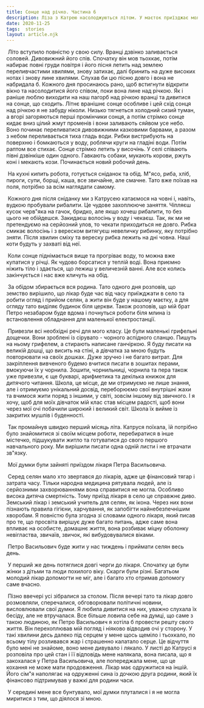 ```yaml
---
title: Сонце над річко. Частина 6
description: Ліза з Катрею насолоджуються літом. У маєток приїзджає молодий фельдшер
date: 2020-11-25
tags:  stories
layout: article.njk
---
```


​             Літо вступило повністю у свою силу. Вранці дзвінко заливається соловей. Дивовижний його спів. Спочатку він мов тьохкає, потім набирає повні груди повітря і його пісня летить над землею переливчастими хвилями, знову затихає, далі бринить на дуже високих нотах і знову лине хвилями. Слухав би цю пісню довго і вона не набридала б. Кожного дня просинаюсь рано, щоб встигнути відкрити вікно та насолодитися його співом, поки вона лине над річкою. Як і раніше люблю виходити на наш пагорб над річкою вранці та дивитися на сонце, що сходить. Літнє вранішнє сонце особливе і цей схід сонця над річкою я не забуду ніколи. Низько тягнеться холодний сизий туман, а вгорі загоряються перші промінчики сонця, а потім стрімко сонце кидає вниз цілий жмут променів і вони заливають сяйвом усе небо. Воно починає переливатися дивовижними казковими барвами, а разом з небом переливається тиха гладь води. Рибки вистрибують на поверхню і бомкаються у воду, роблячи круги на гладіні води. Потім раптом все стихає. Сонце стрімко летить у височінь. У селі співають півні дзвінкіше один одного. Гавкають собаки, мукають корови, ржуть коні і мекають кози. Починається новий робочий день. 

​          На кухні кипить робота, готується сніданок та обід. М"ясо, риба, хліб, пироги, супи, борщі, каша, все звичайне, але смачне. Тато вже поїхав на поля, потрібно за всім наглядати самому.

​          Кожного дня після сніданку ми з Катрусею катаємося на човні і, навіть, вудкою пробували рибалити. Це чудове захоплююче заняття. Чіпляєш кусок черв"яка  на гачок, бридко, але якщо хочеш рибалити, то без цього не обійдешся. Закидаєш волосінь у воду і чекаєш. Так, як ми не претендуємо на серйозний улов, то чекати приходиться не довго. Рибка смикає волосінь і з вереском витягуєш невеличку рибинку, яку потрібно зняти. Після хвилин сміху та вереску рибка лежить на дні човна. Наші коти будуть у захваті від неї.      

​         Коли сонце піднімається вище та прогріває воду, то можна вже купатися у річці. Як чудово борсатися у теплій воді. Вона приємно ніжить тіло і здається, що лежиш у величезній ванні. Але все колись закінчується і нас вже кличуть на обід. 

​          За обідом збирається вся родина. Тато одного дня розповів, що земство вирішило, що лікар буде час від часу приїжджати в село та робити огляд і прийом селян, а жити він буде у нашому маєтку, а для огляду тато виділяє будинок біля церкви. Також розповів, що мій брат Петро незабаром буде вдома і почнуться роботи біля млина із встановлення обладнання для маленької електростанції.

​         Привезли всі необхідні речі для мого класу. Це були маленькі грифельні дощечки. Вони зроблені із сірувато - чорного аспідного сланцю. Пишуть на ньому грифелем, а стирають написане ганчіркою. Я буду писати на великій дошці, що висить на стіні, а дівчатка за мною будуть повторювати на своїх дошках. Дуже зручно і не багато витрат. Для закріплення вивченого будемо вчитися писати в зошитах перами, вмокуючи їх у чорнила. Зошити, чорнильниці, чорнила та пера також уже привезли, є ще букварі, арифметика та декілька книжок для дитячого читання. Школа, це місце, де ми отримуємо не лише знання, але і отримуємо унікальний досвід, переборюємо свої внутрішні жахи та вчимося жити поряд з іншими, у світі, зовсім іншому від звичного. І я хочу, щоб для моїх дівчаток мій клас став місцем радості, щоб вони через мої очі побачили широкий і великий світ. Школа їх вийме із закритих мушлів і буденності. 

​         Так промайнув швидко перший місяць літа. Катруся поїхала, їй потрібно було знайомитися зі своїм місцем роботи, перебиратися в інше містечко, підшукувати житло та готуватися до свого першого навчального року. Ми вирішили писати одна одній листи і не втрачати зв"язку.

​         Мої думки були зайняті приїздом лікаря Петра Васильовича.

​        Серед селян мало хто звертався до лікарів, адже це фінансовий тягар і затрата часу. Тільки народна медицина рятувала людей, але із серйозними захворюваннями вона справитися не могла. Особливо висока дитяча смертність. Тому приїзд лікаря в село це справжнє диво. Земський лікар і земський учитель для селян, як ікона. Через них вони пізнають правила гігієни, харчування, як запобігти найнебезпечнішим хворобам. Я повністю була згодна зі словами одного лікаря, який писав про те, що просвіта вирішує дуже багато питань, адже саме вона впливає на особисте, домашнє життя, вона розбиває міцну оболонку невігластва, звичаїв, звичок, які вибудовувалися віками. 

​         Петро Васильович буде жити у нас тиждень і приймати селян весь день.

​         У перший же день потяглися довгі черги до лікаря. Спочатку це були жінки з дітьми та люди похилого віку. Скарги були різні. Багатьом молодий лікар допомогти не міг, але і багато хто отримав допомогу саме вчасно.

​        Пізно ввечері усі зібралися за столом. Після вечері тато та лікар довго розмовляли, сперечалися, обговорювали політичні новини, висловлювали свої думки. Я любила дивитися на них, уважно слухала їх бесіду, але не втручалася. Все більше ловила себе на думці, що саме з такою людиною, як Петро Васильович я хотіла б провести решту свого життя. Він перехоплював мій погляд і ніяково відводив очі у сторону. У такі хвилини десь далеко під серцем у мене щось щеміло і тьохкало, по всьому тілу розливався жар і страшенно калатало серце. Це відчуття було мені не знайоме, воно мене дивувало і лякало. У листі до Катрусі я розповіла про цей стан і її відповідь мене налякала, вона писала, що я закохалася у Петра Васильовича, але попереджала мене, що це кохання не може мати продовження. Лікар має одружитися на іншій. Його сім"я наполягає на одруженні сина із дочкою друга родини, який їх фінансово підтримував у важкі для родини часи. 

​      У середині мене все бунтувало, мої думки плуталися і я не могла миритися з тим, що діялося зі мною.



